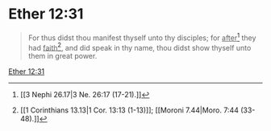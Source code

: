 # Ether 12:31

> For thus didst thou manifest thyself unto thy disciples; for <u>after</u>[^a] they had <u>faith</u>[^b], and did speak in thy name, thou didst show thyself unto them in great power.

[Ether 12:31](https://www.churchofjesuschrist.org/study/scriptures/bofm/ether/12?lang=eng&id=p31#p31)


[^a]: [[3 Nephi 26.17|3 Ne. 26:17 (17-21).]]
[^b]: [[1 Corinthians 13.13|1 Cor. 13:13 (1-13)]]; [[Moroni 7.44|Moro. 7:44 (33-48).]]
